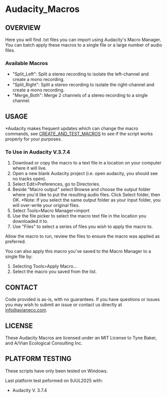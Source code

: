 # Audacity_Macros


## OVERVIEW ##
Here you will find .txt files you can import using Audacity's Macro Manager. You can batch apply these macros to a single file or a large number of audio files. 

### Available Macros ###
- "Split_Left": Split a stereo recording to isolate the left-channel and create a mono recording.
- "Split_Right": Split a stereo recording to isolate the right-channel and create a mono recording.
- "Merge_Both": Merge 2 channels of a stereo recording to a single channel.


## USAGE ##
*Audacity makes frequent updates which can change the macro commands, see [CREATE_AND_TEST_MACROS](CREATE_AND_TEST_MACROS.md) to see if the script works properly for your purposes. 

### To Use in Audacity V.3.7.4 ###

1. Download or copy the macro to a text file in a location on your computer where it will live.
2. Open a new blank Audacity project (i.e. open audacity, you should see no tracks open).
3. Select Edit>Preferences, go to Directories. 
4. Beside "Macro output" select Browse and choose the output folder where you'd like to put the resulting audio files. Click Select folder, then OK.
		*Note: If you select the same output folder as your input folder, you will over-write your original files.
5. Select Tools>Macro Manager>import
6. Use the file picker to select the macro text file in the location you downloaded it to.
7. Use "Files" to select a series of files you wish to apply the macro to.

Allow the macro to run, review the files to ensure the macro was applied as preferred. 

You can also apply this macro you've saved to the Macro Manager to a single file by:
1. Selecting Tools>Apply Macro...
2. Select the macro you saved from the list.

## CONTACT ##
Code provided is as-is, with no guarantees. If you have questions or issues you may wish to submit an issue or contact us directly at info@avianeco.com.

## LICENSE ##
These Audacity Macros are licensed under an MIT License to Tyne Baker, and A/Vian Ecological Consulting Inc.

## PLATFORM TESTING ##
These scripts have only been tested on Windows. 

Last platform test peformed on 9JUL2025 with:
- Audacity V. 3.7.4
